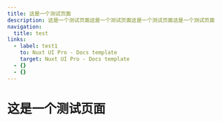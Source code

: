 ```yaml
---
title: 这是一个测试页面
description: 这是一个测试页面这是一个测试页面这是一个测试页面这是一个测试页面
navigation:
  title: test
links:
  - label: test1
    to: Nuxt UI Pro - Docs template
    target: Nuxt UI Pro - Docs template
  - {}
  - {}
---
```


# 这是一个测试页面
